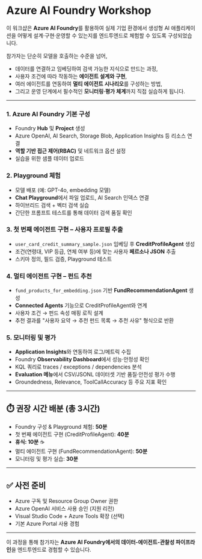 # Azure AI Foundry Workshop

이 워크샵은 **Azure AI Foundry**를 활용하여 실제 기업 환경에서 생성형 AI 애플리케이션을 어떻게 설계·구현·운영할 수 있는지를 엔드투엔드로 체험할 수 있도록 구성되었습니다.  

참가자는 단순히 모델을 호출하는 수준을 넘어,  
- 데이터를 연결하고 임베딩하여 검색 가능한 지식으로 만드는 과정,  
- 사용자 조건에 따라 작동하는 **에이전트 설계와 구현**,  
- 여러 에이전트를 연동하여 **멀티 에이전트 시나리오**를 구성하는 방법,  
- 그리고 운영 단계에서 필수적인 **모니터링·평가 체계**까지 직접 실습하게 됩니다.  

---

### 1. Azure AI Foundry 기본 구성
- Foundry **Hub** 및 **Project** 생성
- Azure OpenAI, AI Search, Storage Blob, Application Insights 등 리소스 연결
- **역할 기반 접근 제어(RBAC)** 및 네트워크 옵션 설정
- 실습을 위한 샘플 데이터 업로드

### 2. Playground 체험
- 모델 배포 (예: GPT-4o, embedding 모델)
- **Chat Playground**에서 파일 업로드, AI Search 인덱스 연결
- 하이브리드 검색 + 벡터 검색 실습
- 간단한 프롬프트 테스트를 통해 데이터 검색 품질 확인

### 3. 첫 번째 에이전트 구현 – 사용자 프로필 추출
- `user_card_credit_summary_sample.json` 임베딩 후 **CreditProfileAgent** 생성
- 조건(연령대, VIP 등급, 연체 여부 등)에 맞는 사용자 **페르소나 JSON** 추출
- 스키마 정의, 필드 검증, Playground 테스트

### 4. 멀티 에이전트 구현 – 펀드 추천
- `fund_products_for_embedding.json` 기반 **FundRecommendationAgent** 생성
- **Connected Agents** 기능으로 CreditProfileAgent와 연계
- 사용자 조건 → 펀드 속성 매핑 로직 설계
- 추천 결과를 "사용자 요약 → 추천 펀드 목록 → 추천 사유" 형식으로 반환

### 5. 모니터링 및 평가
- **Application Insights**와 연동하여 로그/메트릭 수집
- Foundry **Observability Dashboard**에서 성능·안정성 확인
- KQL 쿼리로 traces / exceptions / dependencies 분석
- **Evaluation 메뉴**에서 CSV/JSONL 데이터셋 기반 품질·안전성 평가 수행
- Groundedness, Relevance, ToolCallAccuracy 등 주요 지표 확인

---

## ⏱️ 권장 시간 배분 (총 3시간)

- Foundry 구성 & Playground 체험: **50분**  
- 첫 번째 에이전트 구현 (CreditProfileAgent): **40분**  
- **휴식: 10분** ☕  
- 멀티 에이전트 구현 (FundRecommendationAgent): **50분**  
- 모니터링 및 평가 실습: **30분**  

---

## ✅ 사전 준비
- Azure 구독 및 Resource Group Owner 권한  
- Azure OpenAI 서비스 사용 승인 (지원 리전)  
- Visual Studio Code + Azure Tools 확장 (선택)  
- 기본 Azure Portal 사용 경험  

---

이 과정을 통해 참가자는 **Azure AI Foundry에서의 데이터-에이전트-관찰성 파이프라인**을 엔드투엔드로 경험할 수 있습니다.